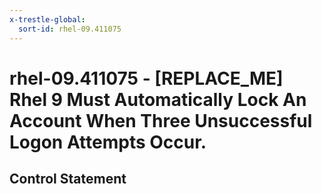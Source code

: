 ```yaml
---
x-trestle-global:
  sort-id: rhel-09.411075
---
```


# rhel-09.411075 - \[REPLACE_ME\] Rhel 9 Must Automatically Lock An Account When Three Unsuccessful Logon Attempts Occur.

## Control Statement
